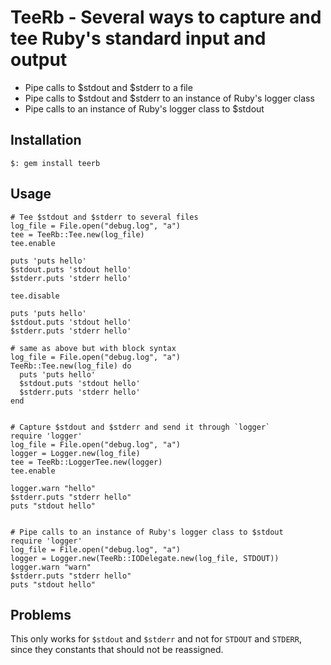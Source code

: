 # TeeRb - Several ways to capture and tee Ruby's standard input and output

  * Pipe calls to $stdout and $stderr to a file
  * Pipe calls to $stdout and $stderr to an instance of Ruby's logger class
  * Pipe calls to an instance of Ruby's logger class to $stdout

## Installation

    $: gem install teerb

## Usage


    # Tee $stdout and $stderr to several files
    log_file = File.open("debug.log", "a")
    tee = TeeRb::Tee.new(log_file)
    tee.enable

    puts 'puts hello'
    $stdout.puts 'stdout hello'
    $stderr.puts 'stderr hello'

    tee.disable

    puts 'puts hello'
    $stdout.puts 'stdout hello'
    $stderr.puts 'stderr hello'

    # same as above but with block syntax
    log_file = File.open("debug.log", "a")
    TeeRb::Tee.new(log_file) do
      puts 'puts hello'
      $stdout.puts 'stdout hello'
      $stderr.puts 'stderr hello'
    end


    # Capture $stdout and $stderr and send it through `logger`
    require 'logger'
    log_file = File.open("debug.log", "a")
    logger = Logger.new(log_file)
    tee = TeeRb::LoggerTee.new(logger)
    tee.enable

    logger.warn "hello"
    $stderr.puts "stderr hello"
    puts "stdout hello"


    # Pipe calls to an instance of Ruby's logger class to $stdout
    require 'logger'
    log_file = File.open("debug.log", "a")
    logger = Logger.new(TeeRb::IODelegate.new(log_file, STDOUT))
    logger.warn "warn"
    $stderr.puts "stderr hello"
    puts "stdout hello"

## Problems

This only works for `$stdout` and `$stderr` and not for `STDOUT` and `STDERR`, since they constants
that should not be reassigned.
